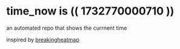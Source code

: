 # time_now is (( 1732770000710 ))

an automated repo that shows the currnent time

inspired by [breakingheatmap](https://github.com/breakingheatmap/breakingheatmap)